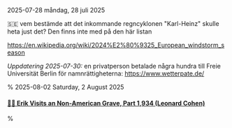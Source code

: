 2025-07-28 måndag, 28 juli 2025

&#x1F1F8;&#x1F1EA; vem bestämde att det inkommande regncyklonen "Karl-Heinz" skulle heta just det? Den finns inte med på den här listan 

<https://en.wikipedia.org/wiki/2024%E2%80%9325_European_windstorm_season>

*Uppdatering 2025-07-30:* en privatperson betalade några hundra till Freie Universität Berlin för namnrättigheterna: <https://www.wetterpate.de/>

%
2025-08-02 Saturday,  2 August 2025

#### [🔗🎼 Erik Visits an Non-American Grave, Part 1,934 (Leonard Cohen)](https://www.lawyersgunsmoneyblog.com/2025/08/erik-visits-an-non-american-grave-part-1932)

%
